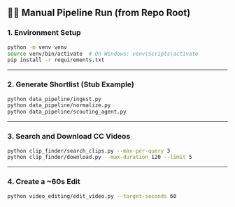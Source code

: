 ## 🏃‍♂️ Manual Pipeline Run (from Repo Root)

### 1. Environment Setup

```sh
python -m venv venv
source venv/bin/activate  # On Windows: venv\Scripts\activate
pip install -r requirements.txt
```

---

### 2. Generate Shortlist (Stub Example)

```sh
python data_pipeline/ingest.py
python data_pipeline/normalize.py
python data_pipeline/scouting_agent.py
```

---

### 3. Search and Download CC Videos

```sh
python clip_finder/search_clips.py --max-per-query 3
python clip_finder/download.py --max-duration 120 --limit 5
```

---

### 4. Create a ~60s Edit

```sh
python video_editing/edit_video.py --target-seconds 60
```